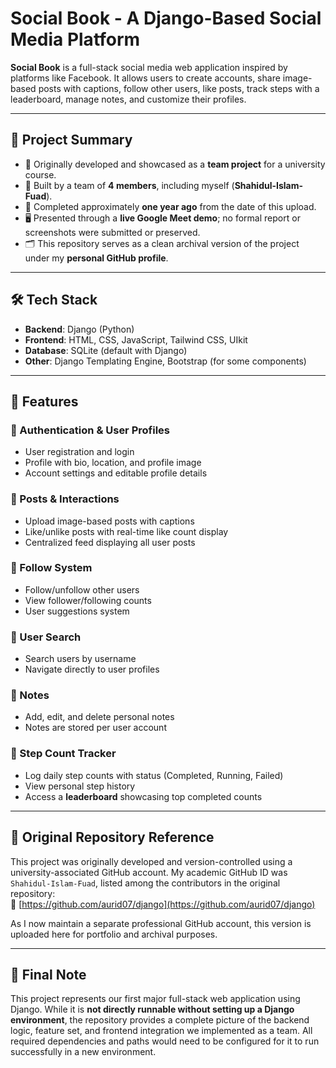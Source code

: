 # Social Book - A Django-Based Social Media Platform

**Social Book** is a full-stack social media web application inspired by platforms like Facebook. It allows users to create accounts, share image-based posts with captions, follow other users, like posts, track steps with a leaderboard, manage notes, and customize their profiles.

---

## 📌 Project Summary

- 🧠 Originally developed and showcased as a **team project** for a university course.
- 👥 Built by a team of **4 members**, including myself (**Shahidul-Islam-Fuad**).
- 📅 Completed approximately **one year ago** from the date of this upload.
- 🖥️ Presented through a **live Google Meet demo**; no formal report or screenshots were submitted or preserved.
- 🗂️ This repository serves as a clean archival version of the project under my **personal GitHub profile**.

---

## 🛠 Tech Stack

- **Backend**: Django (Python)
- **Frontend**: HTML, CSS, JavaScript, Tailwind CSS, UIkit
- **Database**: SQLite (default with Django)
- **Other**: Django Templating Engine, Bootstrap (for some components)

---

## 🚀 Features

### 🔐 Authentication & User Profiles
- User registration and login
- Profile with bio, location, and profile image
- Account settings and editable profile details

### 📝 Posts & Interactions
- Upload image-based posts with captions
- Like/unlike posts with real-time like count display
- Centralized feed displaying all user posts

### 👥 Follow System
- Follow/unfollow other users
- View follower/following counts
- User suggestions system

### 🔎 User Search
- Search users by username
- Navigate directly to user profiles

### 📓 Notes
- Add, edit, and delete personal notes
- Notes are stored per user account

### 👣 Step Count Tracker
- Log daily step counts with status (Completed, Running, Failed)
- View personal step history
- Access a **leaderboard** showcasing top completed counts

---

## 📎 Original Repository Reference

This project was originally developed and version-controlled using a university-associated GitHub account. My academic GitHub ID was `Shahidul-Islam-Fuad`, listed among the contributors in the original repository:  
🔗 [https://github.com/aurid07/django](https://github.com/aurid07/django)

As I now maintain a separate professional GitHub account, this version is uploaded here for portfolio and archival purposes.

---

## 📌 Final Note

This project represents our first major full-stack web application using Django. While it is **not directly runnable without setting up a Django environment**, the repository provides a complete picture of the backend logic, feature set, and frontend integration we implemented as a team. All required dependencies and paths would need to be configured for it to run successfully in a new environment.
